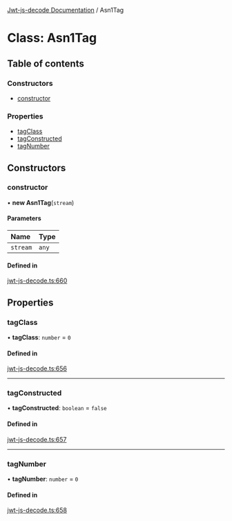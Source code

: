 [Jwt-js-decode Documentation](../README.md) / Asn1Tag

# Class: Asn1Tag

## Table of contents

### Constructors

- [constructor](Asn1Tag.md#constructor)

### Properties

- [tagClass](Asn1Tag.md#tagclass)
- [tagConstructed](Asn1Tag.md#tagconstructed)
- [tagNumber](Asn1Tag.md#tagnumber)

## Constructors

### constructor

• **new Asn1Tag**(`stream`)

#### Parameters

| Name | Type |
| :------ | :------ |
| `stream` | `any` |

#### Defined in

[jwt-js-decode.ts:660](https://github.com/tomitribe/jwt-js-decode/blob/8a383fe/src/jwt-js-decode.ts#L660)

## Properties

### tagClass

• **tagClass**: `number` = `0`

#### Defined in

[jwt-js-decode.ts:656](https://github.com/tomitribe/jwt-js-decode/blob/8a383fe/src/jwt-js-decode.ts#L656)

___

### tagConstructed

• **tagConstructed**: `boolean` = `false`

#### Defined in

[jwt-js-decode.ts:657](https://github.com/tomitribe/jwt-js-decode/blob/8a383fe/src/jwt-js-decode.ts#L657)

___

### tagNumber

• **tagNumber**: `number` = `0`

#### Defined in

[jwt-js-decode.ts:658](https://github.com/tomitribe/jwt-js-decode/blob/8a383fe/src/jwt-js-decode.ts#L658)
